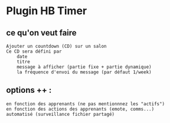 # Plugin HB Timer

## ce qu'on veut faire
	Ajouter un countdown (CD) sur un salon
	Ce CD sera défini par 
		date
		titre
		message à afficher (partie fixe + partie dynamique)
		la fréquence d'envoi du message (par défaut 1/week)
		
## options ++ : 
	en fonction des apprenants (ne pas mentionnnez les "actifs")
	en fonction des actions des apprenants (emote, comms...)
	automatisé (surveillance fichier partagé)
		